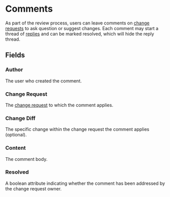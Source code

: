 # Comments

As part of the review process, users can leave comments on [change requests](./changerequest.md) to ask question or suggest changes. Each comment may start a thread of [replies](./commentreply.md) and can be marked resolved, which will hide the reply thread.

## Fields

### Author

The user who created the comment.

### Change Request

The [change request](./changerequest.md) to which the comment applies.

### Change Diff

The specific change within the change request the comment applies (optional).

### Content

The comment body.

### Resolved

A boolean attribute indicating whether the comment has been addressed by the change request owner.
